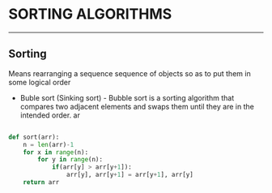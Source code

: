 # SORTING ALGORITHMS

--------------------
## Sorting 
Means rearranging a sequence sequence of objects so as to put them in some logical order


* Buble sort (Sinking sort) - Bubble sort is a sorting algorithm that compares two adjacent elements and swaps them until they are in the intended order.
ar

```python

def sort(arr):
    n = len(arr)-1
    for x in range(n):
        for y in range(n):
            if(arr[y] > arr[y+1]):
                arr[y], arr[y+1] = arr[y+1], arr[y] 
    return arr
```
